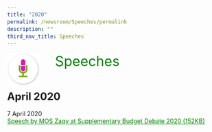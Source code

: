 ```yaml
---
title: "2020"
permalink: /newsroom/Speeches/permalink
description: ""
third_nav_title: Speeches
---
```

<img class="MicIcon" src="/images/icons/ico_speeches.png" align="left"><font align="center" color="green" size="+3">&nbsp;&nbsp;&nbsp;&nbsp;Speeches</font><br><br><br>


<font size="+2"><b>April 2020</b></font><br><br>
7 April 2020<br>
<a class="hyperlink" href="/files/pdf-speeches/2020/april/Speech%20by%20MOS%20Zaqy%20at%20Supplementary%20Budget%20Debate%202020.pdf">Speech by MOS Zaqy at Supplementary Budget Debate 2020 (152KB)</a>


<style>
img.MicIcon {
  height: 15%;
  width: 15%;
}
a.hyperlink {
	color:green;
	}
</style>